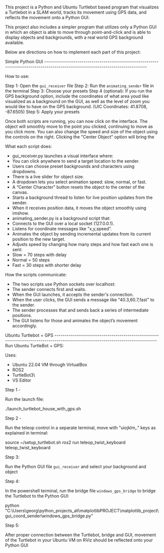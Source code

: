 This project is a Python and Ubuntu Turtlebot based program that visualizes a Turtlebot in a SLAM world, tracks its movement using GPS data, and reflects the movement onto a Python GUI.

This project also includes a simpler program that utilizes only a Python GUI in which an object is able to move through point-and-click and is able to display objects and backgrounds, with a real world GPS background available. 

Below are directions on how to implement each part of this project:


Simple Python GUI ----------------------------------------------------------------------------------------------------------------------------------

How to use:

Step 1: Open the `gui_receiver` file
Step 2: Run the `animating_sender` file in the terminal
Step 3: Choose your presets
Step 4 (optional): If you run the GPS background option, include the coordinates of what area youd like visualized as a background on the GUI, as well as the level of zoom you would like to have on the GPS background. (UIC Coordinates: 41.8708, -87.6505)
Step 5: Apply your presets

Once both scripts are running, you can now click on the interface. The object will smoothly move to the point you clicked, continuing to move as you click more. You can also change the speed and size of the object using the controls on the right. Clicking the "Center Object" option will bring the 


What each script does:

- gui_receiver.py launches a visual interface where:
- You can click anywhere to send a target location to the sender.
- Users can choose preset backgrounds and characters using dropdowns.
- There is a live slider for object size.
- A dropdown lets you select animation speed: slow, normal, or fast.
- A “Center Character” button resets the object to the center of the canvas.
- Starts a background thread to listen for live position updates from the sender.
- When it receives position data, it moves the object smoothly using imshow.
- animating_sender.py is a background script that:
- Connects to the GUI over a local socket (127.0.0.1).
- Listens for coordinate messages like "x,y,speed".
- Animates the object by sending incremental updates from its current position to the new target.
- Adjusts speed by changing how many steps and how fast each one is sent:
- Slow = 70 steps with delay
- Normal = 50 steps
- Fast = 30 steps with shorter delay

How the scripts communicate:

- The two scripts use Python sockets over localhost:
- The sender connects first and waits.
- When the GUI launches, it accepts the sender's connection.
- When the user clicks, the GUI sends a message like "40.3,60.7,fast" to the sender.
- The sender processes that and sends back a series of intermediate positions.
- The GUI listens for those and animates the object’s movement accordingly.

Ubuntu Turtlebot + GPS ----------------------------------------------------------------------------------------------------------------------------------
Run Ubuntu TurtleBot + GPS:

Uses:

- Ubuntu 22.04 VM through VirtualBox
- ROS2
- TurtleBot3\
- VS Editor 

Step 1 - 

Run the launch file:

./launch_turtlebot_house_with_gps.sh


Step 2 - 

Run the teleop control in a separate terminal, move with "uiojklm,." keys as explained in terminal:

source ~/setup_turtlebot.sh
ros2 run teleop_twist_keyboard teleop_twist_keyboard


Step 3:

Run the Python GUI file `gui_receiver` and select your background and object


Step 4:

In the powershell terminal, run the bridge file `windows_gps_bridge` to bridge the Turtlebot to the Python GUI:

python "C:\Users\georg\python_projects_all\matplotlibPROJECT\matplotlib_project\gui_coord_sender\windows_gps_bridge.py"



Step 5:

After proper connection between the Turtlebot, bridge and GUI, movement of the Turtlebot in your Ubuntu VM on RViz should be reflected onto your Python GUI





